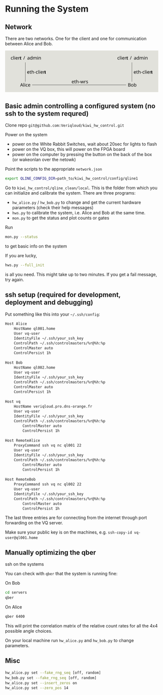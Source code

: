 # Running the System

## Network

There are two networks. One for the client and one for communication between Alice and Bob. 

![](pics/network.svg)



## Basic admin controlling a configured system (no ssh to the system requred)

Clone repo `git@github.com:Veriqloud/kiwi_hw_control.git`

Power on the system

- power on the White Rabbit Switches, wait about 20sec for lights to flash 
- power on the VQ box, this will power on the FPGA board 
- power on the computer by pressing the button on the back of the box (or wakeonlan over the netowk)


Point the scripts to the appropriate `network.json`

```.bash
export QLINE_CONFIG_DIR=path_to/kiwi_hw_control/config/qline1
```

Go to `kiwi_hw_control/qline_clean/local`. This is the folder from which you can initialize and calibrate the system. There are three programs:
- `hw_alice.py` / `hw_bob.py` to change and get the current hardware parameters (check their help messages)
- `hws.py` to calibrate the system, i.e. Alice and Bob at the same time. 
- `mon.py` to get the status and plot counts or gates

Run 

```.bash
mon.py --status
``` 

to get basic info on the system

If you are lucky,

```.bash
hws.py --full_init  
```

is all you need. This might take up to two minutes. If you get a fail message, try again. 





## ssh setup (required for development, deployment and debugging)

Put something like this into your `~/.ssh/config`:

```
Host Alice
    HostName ql001.home
    User vq-user
    IdentityFile ~/.ssh/your_ssh_key
    ControlPath ~/.ssh/controlmasters/%r@%h:%p
    ControlMaster auto
    ControlPersist 1h

Host Bob
    HostName ql002.home
    User vq-user
    IdentityFile ~/.ssh/your_ssh_key
    ControlPath ~/.ssh/controlmasters/%r@%h:%p
    ControlMaster auto
    ControlPersist 1h

Host vq
    HostName veriqloud.pro.dns-orange.fr
    User vq-user
    IdentityFile ~/.ssh/your_ssh_key
    ControlPath ~/.ssh/controlmasters/%r@%h:%p
        ControlMaster auto
        ControlPersist 1h

Host RemoteAlice
    ProxyCommand ssh vq nc ql001 22
    User vq-user
    IdentityFile ~/.ssh/your_ssh_key
    ControlPath ~/.ssh/controlmasters/%r@%h:%p
        ControlMaster auto
        ControlPersist 1h

Host RemoteBob
    ProxyCommand ssh vq nc ql002 22
    User vq-user
    IdentityFile ~/.ssh/your_ssh_key
    ControlPath ~/.ssh/controlmasters/%r@%h:%p
        ControlMaster auto
        ControlPersist 1h

```

The last three entries are for connecting from the internet through port forwarding on the VQ server.

Make sure your public key is on the machines, e.g. `ssh-copy-id vq-user@ql001.home`


## Manually optimizing the qber

ssh on the systems

You can check with `qber` that the system is running fine:

On Bob
```.bash
cd servers
qber 
```

On Alice
```.bash
qber 6400
```

This will print the correlation matrix of the relative count rates for all the 4x4 possible angle choices.

On your local machine run `hw_alice.py` and `hw_bob.py` to change parameters.

## Misc


```.bash
hw_alice.py set --fake_rng_seq [off, random]
hw_bob.py set --fake_rng_seq [off, random]
hw_alice.py set --insert_zeros on
hw_alice.py set --zero_pos 14
```







